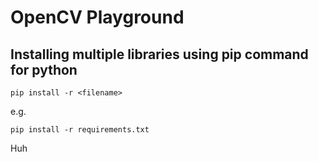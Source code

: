 # OpenCV Playground
## Installing multiple libraries using pip command for python

`pip install -r <filename>`

e.g.

`pip install -r requirements.txt`

Huh